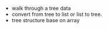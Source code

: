 
* walk through a tree data
* convert from tree to list or list to tree.
* tree structure base on array
























